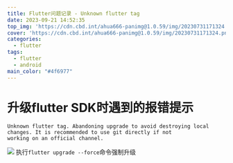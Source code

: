 ```yaml
---
title: Flutter问题记录 - Unknown flutter tag
date: 2023-09-21 14:52:35
top_img: 'https://cdn.cbd.int/ahua666-panimg@1.0.59/img/20230731171324.png'
cover: 'https://cdn.cbd.int/ahua666-panimg@1.0.59/img/20230731171324.png'
categories: 
  - flutter
tags:
  - flutter
  - android
main_color: "#4f6977"
---
```


# 升级flutter SDK时遇到的报错提示

```
Unknown flutter tag. Abandoning upgrade to avoid destroying local changes. It is recommended to use git directly if not
working on an official channel.
```
![](https://cdn.cbd.int/ahua666-panimg@1.0.59/img/20230921145740.png)
执行`flutter upgrade --force`命令强制升级
